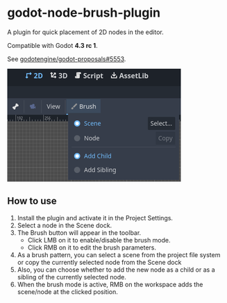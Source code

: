 # godot-node-brush-plugin

A plugin for quick placement of 2D nodes in the editor.

Compatible with Godot **4.3 rc 1**.

See [godotengine/godot-proposals#5553](https://github.com/godotengine/godot-proposals/issues/5553).

![image](screenshots/1.png)

## How to use

1. Install the plugin and activate it in the Project Settings.
2. Select a node in the Scene dock.
3. The Brush button will appear in the toolbar.
   - Click LMB on it to enable/disable the brush mode.
   - Click RMB on it to edit the brush parameters.
4. As a brush pattern, you can select a scene from the project file system
   or copy the currently selected node from the Scene dock
5. Also, you can choose whether to add the new node as a child or as a sibling
   of the currently selected node.
6. When the brush mode is active, RMB on the workspace adds the scene/node
   at the clicked position.

